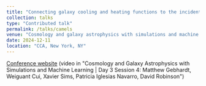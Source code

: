 ```yaml
---
title: "Connecting galaxy cooling and heating functions to the incident radiation field with machine learning"
collection: talks
type: "Contributed talk"
permalink: /talks/camels
venue: "Cosmology and galaxy astrophysics with simulations and machine learning 2024"
date: 2024-12-11
location: "CCA, New York, NY"
---
```

<a href = 'https://www.simonsfoundation.org/event/cosmology-and-galaxy-astrophysics-with-simulations-and-machine-learning-2024/'>Conference website</a> (video in "Cosmology and Galaxy Astrophysics with Simulations and Machine Learning | Day 3 Session 4: Matthew Gebhardt, Weiguant Cui, Xavier Sims, Patricia Iglesias Navarro, David Robinson")
